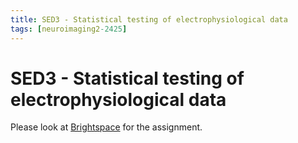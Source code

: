 ```yaml
---
title: SED3 - Statistical testing of electrophysiological data
tags: [neuroimaging2-2425]
---
```


# SED3 - Statistical testing of electrophysiological data

Please look at [Brightspace](https://brightspace.ru.nl/d2l/home/502448) for the assignment.
